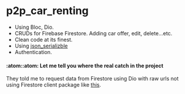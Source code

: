 # p2p_car_renting

* Using Bloc, Dio.
* CRUDs for Firebase Firestore. Adding car offer, edit, delete...etc.
* Clean code at its finest.
* Using [json_serializble](https://pub.dev/packages/json_serializable)
* Authentication.
  
#### :atom::atom: Let me tell you where the real catch in the project ####

They told me to request data from Firestore using Dio with raw urls not using Firestore client package like [this](https://pub.dev/packages/cloud_firestore).
 
